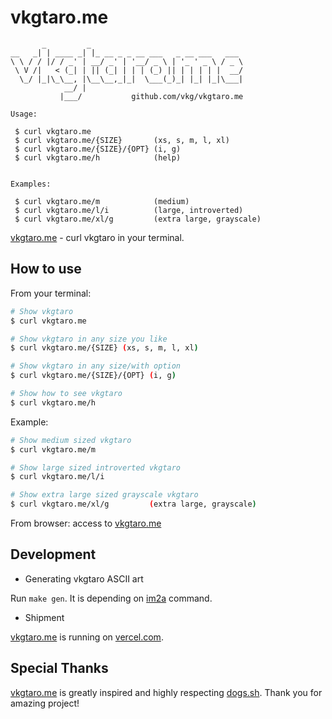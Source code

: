 # vkgtaro.me

```
       _         _                                  
__   _| | ____ _| |_ __ _ _ __ ___   _ __ ___   ___ 
\ \ / / |/ / _' | __/ _' | '__/ _ \ | '_ ' _ \ / _ \
 \ V /|   < (_| | || (_| | | | (_) || | | | | |  __/
  \_/ |_|\_\__, |\__\__,_|_|  \___(_)_| |_| |_|\___|
            __/ |
           |___/           github.com/vkg/vkgtaro.me

Usage:

 $ curl vkgtaro.me
 $ curl vkgtaro.me/{SIZE}       (xs, s, m, l, xl)
 $ curl vkgtaro.me/{SIZE}/{OPT} (i, g)
 $ curl vkgtaro.me/h            (help)


Examples:

 $ curl vkgtaro.me/m            (medium)
 $ curl vkgtaro.me/l/i          (large, introverted)
 $ curl vkgtaro.me/xl/g         (extra large, grayscale)
```

[vkgtaro.me](https://vkgtaro.me) - curl vkgtaro in your terminal.

## How to use

From your terminal:

```sh
# Show vkgtaro
$ curl vkgtaro.me

# Show vkgtaro in any size you like
$ curl vkgtaro.me/{SIZE} (xs, s, m, l, xl)

# Show vkgtaro in any size/with option
$ curl vkgtaro.me/{SIZE}/{OPT} (i, g)

# Show how to see vkgtaro
$ curl vkgtaro.me/h
```

Example:

```sh
# Show medium sized vkgtaro
$ curl vkgtaro.me/m

# Show large sized introverted vkgtaro
$ curl vkgtaro.me/l/i

# Show extra large sized grayscale vkgtaro
$ curl vkgtaro.me/xl/g         (extra large, grayscale)
```

From browser: access to [vkgtaro.me](https://vkgtaro.me)

## Development

* Generating vkgtaro ASCII art

Run `make gen`. It is depending on [im2a](https://github.com/tzvetkoff/im2a) command.

* Shipment

[vkgtaro.me](https://vkgtaro.me) is running on [vercel.com](https://vercel.com).

## Special Thanks

[vkgtaro.me](https://vkgtaro.me) is greatly inspired and highly respecting [dogs.sh](https://dogs.sh).
Thank you for amazing project!
